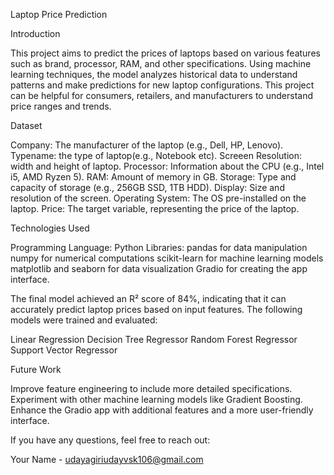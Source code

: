 Laptop Price Prediction

Introduction

This project aims to predict the prices of laptops based on various features such as brand, processor, RAM, and other specifications. Using machine learning techniques, the model analyzes historical data to understand patterns and make predictions for new laptop configurations. This project can be helpful for consumers, retailers, and manufacturers to understand price ranges and trends.

Dataset

Company: The manufacturer of the laptop (e.g., Dell, HP, Lenovo).
Typename: the type of laptop(e.g., Notebook etc).
Screeen Resolution: width and height of laptop.
Processor: Information about the CPU (e.g., Intel i5, AMD Ryzen 5).
RAM: Amount of memory in GB.
Storage: Type and capacity of storage (e.g., 256GB SSD, 1TB HDD).
Display: Size and resolution of the screen.
Operating System: The OS pre-installed on the laptop.
Price: The target variable, representing the price of the laptop.

Technologies Used

Programming Language: Python
Libraries:
pandas for data manipulation
numpy for numerical computations
scikit-learn for machine learning models
matplotlib and seaborn for data visualization
Gradio for creating the app interface.

The final model achieved an R² score of 84%, indicating that it can accurately predict laptop prices based on input features. The following models were trained and evaluated:

Linear Regression
Decision Tree Regressor
Random Forest Regressor
Support Vector Regressor

Future Work

Improve feature engineering to include more detailed specifications.
Experiment with other machine learning models like Gradient Boosting.
Enhance the Gradio app with additional features and a more user-friendly interface.

If you have any questions, feel free to reach out:

Your Name - udayagiriudayvsk106@gmail.com
